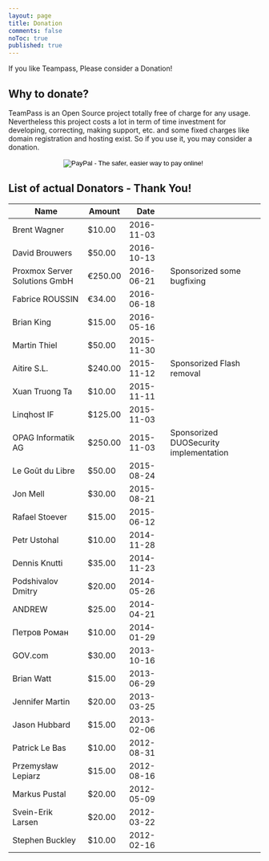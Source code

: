 ```yaml
---
layout: page
title: Donation
comments: false
noToc: true
published: true
---
```


<p class="message">
	If you like Teampass, Please consider a Donation!
</p>

## Why to donate?

TeamPass is an Open Source project totally free of charge for any usage.
Nevertheless this project costs a lot in term of time investment for developing, correcting, making support, etc. and some fixed charges like domain registration and hosting exist.
So if you use it, you may consider a donation.

<center>
<form action="https://www.paypal.com/cgi-bin/webscr" method="post" target="_top">
<input type="hidden" name="cmd" value="_s-xclick">
<input type="hidden" name="hosted_button_id" value="SGXYPZN728B4J">
<input type="image" src="https://www.paypalobjects.com/en_US/i/btn/btn_donate_LG.gif" border="0" name="submit" alt="PayPal - The safer, easier way to pay online!">
<img alt="" border="0" src="https://www.paypalobjects.com/fr_FR/i/scr/pixel.gif" width="1" height="1">
</form>
</center>


## List of actual Donators - Thank You!

<table width="100%"  cellpadding="8">
  <thead>
    <tr>
      <th>Name</th>
      <th>Amount</th>
      <th>Date</th>
      <th></th>	
    </tr>
  </thead>
  <tbody>
    <tr>
      <td>Brent Wagner</td>
      <td>$10.00</td>
      <td>2016-11-03</td>
      <td>&nbsp;</td>
    </tr>
    <tr>
      <td>David Brouwers</td>
      <td>$50.00</td>
      <td>2016-10-13</td>
      <td>&nbsp;</td>
    </tr>
    <tr>
      <td>Proxmox Server Solutions GmbH</td>
      <td>€250.00</td>
      <td>2016-06-21</td>
      <td>Sponsorized some bugfixing</td>
    </tr>
    <tr>
      <td>Fabrice ROUSSIN</td>
      <td>€34.00</td>
      <td>2016-06-18</td>
      <td>&nbsp;</td>
    </tr>
    <tr>
      <td>Brian King</td>
      <td>$15.00</td>
      <td>2016-05-16</td>
      <td>&nbsp;</td>
    </tr>
    <tr>
      <td>Martin Thiel</td>
      <td>$50.00</td>
      <td>2015-11-30</td>
      <td>&nbsp;</td>
    </tr>
    <tr>
      <td>Aitire S.L.</td>
      <td>$240.00</td>
      <td>2015-11-12</td>
      <td>Sponsorized Flash removal</td>
    </tr>
    <tr>
      <td>Xuan Truong Ta</td>
      <td>$10.00</td>
      <td>2015-11-11</td>
      <td>&nbsp;</td>
    </tr>
    <tr>
      <td>Linqhost IF</td>
      <td>$125.00</td>
      <td>2015-11-03</td>
      <td>&nbsp;</td>
    </tr>
    <tr>
      <td>OPAG Informatik AG</td>
      <td>$250.00</td>
      <td>2015-11-03</td>
      <td>Sponsorized DUOSecurity implementation</td>
    </tr>
    <tr>
      <td>Le Goût du Libre</td>
      <td>$50.00</td>
      <td>2015-08-24</td>
      <td>&nbsp;</td>
    </tr>
    <tr>
      <td>Jon Mell</td>
      <td>$30.00</td>
      <td>2015-08-21</td>
      <td>&nbsp;</td>
    </tr>
    <tr>
      <td>Rafael Stoever</td>
      <td>$15.00</td>
      <td>2015-06-12</td>
      <td>&nbsp;</td>
    </tr>
    <tr>
      <td>Petr Ustohal</td>
      <td>$10.00</td>
      <td>2014-11-28</td>
      <td>&nbsp;</td>
    </tr>
    <tr>
      <td>Dennis Knutti</td>
      <td>$35.00</td>
      <td>2014-11-23</td>
      <td>&nbsp;</td>
    </tr>
    <tr>
      <td>Podshivalov Dmitry</td>
      <td>$20.00</td>
      <td>2014-05-26</td>
      <td>&nbsp;</td>
    </tr>
    <tr>
      <td>ANDREW</td>
      <td>$25.00</td>
      <td>2014-04-21</td>
      <td>&nbsp;</td>
    </tr>
    <tr>
      <td>Петров Роман</td>
      <td>$10.00</td>
      <td>2014-01-29</td>
      <td>&nbsp;</td>
    </tr>
    <tr>
      <td>GOV.com</td>
      <td>$30.00</td>
      <td>2013-10-16</td>
      <td>&nbsp;</td>
    </tr>
    <tr>
      <td>Brian Watt</td>
      <td>$15.00</td>
      <td>2013-06-29</td>
      <td>&nbsp;</td>
    </tr>
    <tr>
      <td>Jennifer Martin</td>
      <td>$20.00</td>
      <td>2013-03-25</td>
      <td>&nbsp;</td>
    </tr>
    <tr>
      <td>Jason Hubbard</td>
      <td>$15.00</td>
      <td>2013-02-06</td>
      <td>&nbsp;</td>
    </tr>
    <tr>
      <td>Patrick Le Bas</td>
      <td>$10.00</td>
      <td>2012-08-31</td>
      <td>&nbsp;</td>
    </tr>
    <tr>
      <td>Przemysław Lepiarz</td>
      <td>$15.00</td>
      <td>2012-08-16</td>
      <td>&nbsp;</td>
    </tr>
    <tr>
      <td>Markus Pustal</td>
      <td>$20.00</td>
      <td>2012-05-09</td>
      <td>&nbsp;</td>
    </tr>
    <tr>
      <td>Svein-Erik Larsen</td>
      <td>$20.00</td>
      <td>2012-03-22</td>
      <td>&nbsp;</td>
    </tr>
    <tr>
      <td>Stephen Buckley</td>
      <td>$10.00</td>
      <td>2012-02-16</td>
      <td>&nbsp;</td>
    </tr>

  </tbody>
</table>
